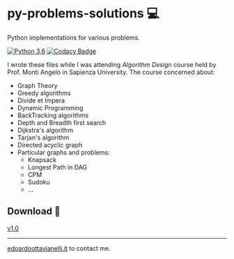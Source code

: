 # py-problems-solutions :computer:

Python implementations for various problems.

[![Python 3.6](https://img.shields.io/badge/python-3.6-blue.svg)](https://www.python.org/downloads/release/python-360/)
[![Codacy Badge](https://api.codacy.com/project/badge/Grade/ae6b619b4e864b0d8db369535a0aa650)](https://www.codacy.com/manual/edoardottt/py-problems-solutions?utm_source=github.com&amp;utm_medium=referral&amp;utm_content=edoardottt/py-problems-solutions&amp;utm_campaign=Badge_Grade)

I wrote these files while I was attending *Algorithm Design* course held by Prof. Monti Angelo in Sapienza University.
The course concerned about:

  - Graph Theory
  - Greedy algorithms
  - Divide et Impera
  - Dynamic Programming
  - BackTracking algorithms
  - Depth and Breadth first search
  - Dijkstra's algorithm
  - Tarjan's algorithm
  - Directed acyclic graph
  - Particular graphs and problems:
       - Knapsack
       - Longest Path in DAG
       - CPM
       - Sudoku
       - ...


Download :satellite:
-------

[v1.0](https://github.com/edoardottt/py-problems-solutions/releases/tag/v1.0)


-------

[edoardoottavianelli.it](https://www.edoardoottavianelli.it) to contact me.
